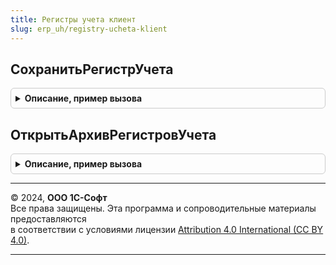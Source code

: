 ```yaml
---
title: Регистры учета клиент
slug: erp_uh/registry-ucheta-klient
---
```



## СохранитьРегистрУчета
<details style="margin: 1em 0; padding: 0.5em; border: 1px solid #ccc; border-radius: 6px;">

<summary style="font-weight: bold; cursor: pointer;">Описание, пример вызова</summary>

```bsl

// Сохраняет табличный документ как регистр учета. Вызывается из формы отчета.
//
// Параметры:
//  Форма        - ФормаКлиентскогоПриложения - открытая форма, поставляющая значения свойств.
//  Подписать    - Булево - нужно ли подписывать файл электронной подписью. Если не указано, то Ложь.
//
Процедура СохранитьРегистрУчета(Форма, Знач Подписать = Ложь) Экспорт
```

Пример вызова
```bsl
РегистрыУчетаКлиент.СохранитьРегистрУчета(Форма, Подписать);
```
</details>

## ОткрытьАрхивРегистровУчета
<details style="margin: 1em 0; padding: 0.5em; border: 1px solid #ccc; border-radius: 6px;">

<summary style="font-weight: bold; cursor: pointer;">Описание, пример вызова</summary>

```bsl

// Открывает список сохраненных регистров учета с отбором. Вызывается из формы отчета.
//
// Параметры:
//  Форма        - ФормаКлиентскогоПриложения - открытая форма, поставляющая значения отборов.
//
Процедура ОткрытьАрхивРегистровУчета(Форма) Экспорт
```

Пример вызова
```bsl
РегистрыУчетаКлиент.ОткрытьАрхивРегистровУчета(Форма) 
```
</details>

---

© 2024, **ООО 1С-Софт**  
Все права защищены. Эта программа и сопроводительные материалы предоставляются  
в соответствии с условиями лицензии [Attribution 4.0 International (CC BY 4.0)](https://creativecommons.org/licenses/by/4.0/legalcode).

---
